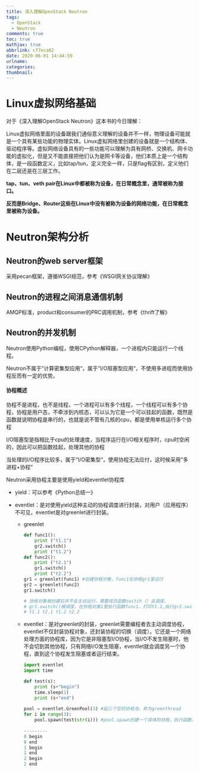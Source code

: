 ```yaml
---
title: 深入理解OpenStack Neutron
tags:
  - OpenStack
  - Neutron
comments: true
toc: true
mathjax: true
abbrlink: cf7eca02
date: 2020-06-01 14:44:59
urlname:
categories:
thumbnail:
---
```


# Linux虚拟网络基础

对于《深入理解OpenStack Neutron》这本书的今日理解：

Linux虚拟网络里面的设备跟我们通俗意义理解的设备并不一样，物理设备可能就是一个具有某些功能的物理实体。Linux虚拟网络里创建的设备就是一个结构体、驱动程序等。虚拟网络设备具有的一些功能可以理解为具有网桥、交换机、网卡功能的虚拟化，但是又不能直接把他们认为是网卡等设备，他们本质上是一个结构体，是一段函数定义，比如tap/tun，定义完全一样，只是flag有区别，定义他们在二层还是在三层工作。

**tap、tun、veth pair在Linux中都被称为设备，在日常概念里，通常被称为接口。**

**反而是Bridge、Router这些在Linux中没有被称为设备的网络功能，在日常概念里被称为设备。**

# Neutron架构分析

## Neutron的web server框架

采用pecan框架，遵循WSGI规范，参考《WSGI网关协议理解》

## Neutron的进程之间消息通信机制

AMQP标准，product和consumer的PRC调用机制，参考《thrift了解》

## Neutron的并发机制

Neutron使用Python编程，使用CPython解释器，一个进程内只能运行一个线程。

Neutron不属于”计算密集型应用“，属于”I/O阻塞型应用“，不使用多进程而使用协程反而有一定的优势。

#### 协程概述

协程不是进程，也不是线程，一个进程可以有多个线程，一个线程可以有多个协程，协程是用户态，不牵涉到内核态，可以认为它是一个可以挂起的函数，既然是函数就说明协程是串行的，也就是说不管有几核的cpu，都是使用单核运行多个协程

I/O阻塞型是指相比于cpu的处理速度，当程序运行在I/O相关程序时，cpu时空闲的，因此可以把函数挂起，处理其他的协程

当处理的I/O程序比较多，属于”I/O密集型“，使用协程无法应付，这时候采用”多进程+协程“

Neutron采用协程主要是使用yield和eventlet协程库

- yield：可以参考《Python总结一》

- eventlet：是对使用yield这种主动的协程调度进行封装，对用户（应用程序）不可见，eventlet是对greenlet进行封装。

  - greenlet

    ```python
    def func1():
        print ("t1.1")
        gr2.switch()
        print ("t1.2")
    def func2():
        print ("t2.1")
        gr1.switch()
        print ("t2.2")
    gr1 = greenlet(func1) #创建协程对象，func1在协程gr1里运行
    gr2 = greenlet(func2)
    gr1.switch()
    
    # 协程对象被创建后并不会主动运行，需要成员函数switch（）去调度。
    # gr1.switch()被调度，在协程对象1里执行函数func1，打印t1.1,执行gr2.switch()，func1被挂起，执行协程对象2里的func2，打印t2.1，在执行gr1.switch()，func1被调度，继续被挂起的地方执行，打印t1.2，执行完毕执行被挂起的协程对象gr2，打印t2.2，因此最终输出结果：
    # t1.1 t2.1 t1.2 t2.2
    ```

  - eventlet：是对greenlet的封装，greenlet需要编程者去主动调度协程，eventlet不仅封装协程对象，还封装协程的切换（调度）。它还是一个网络处理方面的协程库，因为它是非阻塞型I/O协程，当I/O不发生阻塞时，他不会切到其他协程，只有网络I/O发生阻塞，eventlet就会调度另一个协程，直到这个协程发生阻塞或者运行结束。

    ```python
    import eventlet
    import time 
    
    def test(s):
        print (s+"begin")
        time.sleep(1)
        print (s+"end")
        
    pool = eventlet.GreenPool(3) #起三个空的协程池，称为greenthread
    for i in range(3):
        pool.spawn(test(str(i))) #pool.spawn创建一个具体的协程，执行函数是test
        
    ---------
    0 begin
    0 end
    1 begin
    1 end
    2 begin
    2 end
    ```

    

    

    

